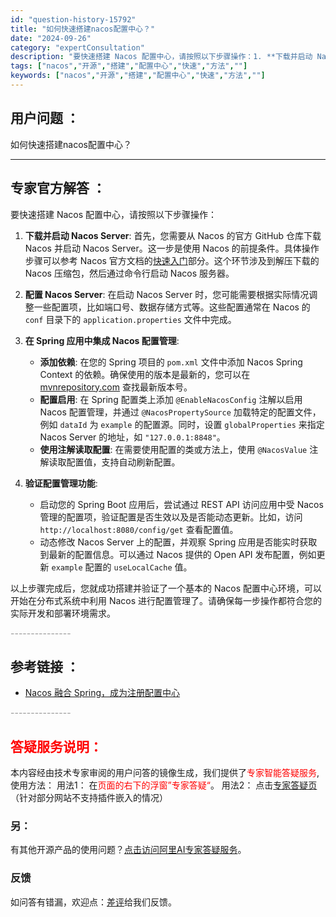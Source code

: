 ```yaml
---
id: "question-history-15792"
title: "如何快速搭建nacos配置中心？"
date: "2024-09-26"
category: "expertConsultation"
description: "要快速搭建 Nacos 配置中心，请按照以下步骤操作：1. **下载并启动 Nacos Server**:   首先，您需要从 Nacos 的官方 GitHub 仓库下载 Nacos 并启动 Nacos Server。这一步是使用 Nacos 的前提条件。具体操作步骤可以参考 Nacos 官方文档的"
tags: ["nacos","开源","搭建","配置中心","快速","方法",""]
keywords: ["nacos","开源","搭建","配置中心","快速","方法",""]
---
```


## 用户问题 ： 
 如何快速搭建nacos配置中心？  

---------------
## 专家官方解答 ：

要快速搭建 Nacos 配置中心，请按照以下步骤操作：

1. **下载并启动 Nacos Server**:
   首先，您需要从 Nacos 的官方 GitHub 仓库下载 Nacos 并启动 Nacos Server。这一步是使用 Nacos 的前提条件。具体操作步骤可以参考 Nacos 官方文档的[快速入门](../quickstart/quick-start.md)部分。这个环节涉及到解压下载的 Nacos 压缩包，然后通过命令行启动 Nacos 服务器。

2. **配置 Nacos Server**:
   在启动 Nacos Server 时，您可能需要根据实际情况调整一些配置项，比如端口号、数据存储方式等。这些配置通常在 Nacos 的 `conf` 目录下的 `application.properties` 文件中完成。

3. **在 Spring 应用中集成 Nacos 配置管理**:
   - **添加依赖**: 在您的 Spring 项目的 `pom.xml` 文件中添加 Nacos Spring Context 的依赖。确保使用的版本是最新的，您可以在 [mvnrepository.com](https://mvnrepository.com/artifact/com.alibaba.nacos/nacos-spring-context) 查找最新版本号。
   - **配置启用**: 在 Spring 配置类上添加 `@EnableNacosConfig` 注解以启用 Nacos 配置管理，并通过 `@NacosPropertySource` 加载特定的配置文件，例如 `dataId` 为 `example` 的配置源。同时，设置 `globalProperties` 来指定 Nacos Server 的地址，如 `"127.0.0.1:8848"`。
   - **使用注解读取配置**: 在需要使用配置的类或方法上，使用 `@NacosValue` 注解读取配置值，支持自动刷新配置。

4. **验证配置管理功能**:
   - 启动您的 Spring Boot 应用后，尝试通过 REST API 访问应用中受 Nacos 管理的配置项，验证配置是否生效以及是否能动态更新。比如，访问 `http://localhost:8080/config/get` 查看配置值。
   - 动态修改 Nacos Server 上的配置，并观察 Spring 应用是否能实时获取到最新的配置信息。可以通过 Nacos 提供的 Open API 发布配置，例如更新 `example` 配置的 `useLocalCache` 值。

以上步骤完成后，您就成功搭建并验证了一个基本的 Nacos 配置中心环境，可以开始在分布式系统中利用 Nacos 进行配置管理了。请确保每一步操作都符合您的实际开发和部署环境需求。


<font color="#949494">---------------</font> 


## 参考链接 ：

* [Nacos 融合 Spring，成为注册配置中心](https://nacos.io/docs/latest/ecology/use-nacos-with-spring)


 <font color="#949494">---------------</font> 
 


## <font color="#FF0000">答疑服务说明：</font> 

本内容经由技术专家审阅的用户问答的镜像生成，我们提供了<font color="#FF0000">专家智能答疑服务</font>,使用方法：
用法1： 在<font color="#FF0000">页面的右下的浮窗”专家答疑“</font>。
用法2： 点击[专家答疑页](https://answer.opensource.alibaba.com/docs/intro)（针对部分网站不支持插件嵌入的情况）
### 另：


有其他开源产品的使用问题？[点击访问阿里AI专家答疑服务](https://answer.opensource.alibaba.com/docs/intro)。
### 反馈
如问答有错漏，欢迎点：[差评](https://ai.nacos.io/user/feedbackByEnhancerGradePOJOID?enhancerGradePOJOId=15802)给我们反馈。
